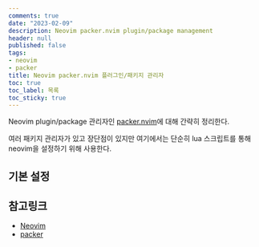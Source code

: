 ```yaml
---
comments: true
date: "2023-02-09"
description: Neovim packer.nvim plugin/package management
header: null
published: false
tags:
- neovim
- packer
title: Neovim packer.nvim 플러그인/패키지 관리자
toc: true
toc_label: 목록
toc_sticky: true
---
```


Neovim plugin/package 관리자인 [packer.nvim][2]에 대해 간략히 정리한다.

여러 패키지 관리자가 있고 장단점이 있지만 여기에서는 단순히 lua 스크립트를 통해 neovim을 설정하기 위해 사용한다.

## 기본 설정



## 참고링크

* [Neovim][1]
* [packer][2]

[1]: https://neovim.io/ "Neovim"
[2]: https://github.com/wbthomason/packer.nvim "packer.nvim"
